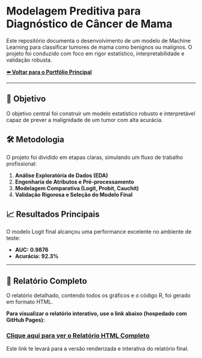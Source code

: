 # Modelagem Preditiva para Diagnóstico de Câncer de Mama

Este repositório documenta o desenvolvimento de um modelo de Machine Learning para classificar tumores de mama como benignos ou malignos. O projeto foi conduzido com foco em rigor estatístico, interpretabilidade e validação robusta.

**[⬅️ Voltar para o Portfólio Principal](../README.md)**

---

## 🎯 Objetivo
O objetivo central foi construir um modelo estatístico robusto e interpretável capaz de prever a malignidade de um tumor com alta acurácia.

## 🛠️ Metodologia
O projeto foi dividido em etapas claras, simulando um fluxo de trabalho profissional:
1.  **Análise Exploratória de Dados (EDA)**
2.  **Engenharia de Atributos e Pré-processamento**
3.  **Modelagem Comparativa (Logit, Probit, Cauchit)**
4.  **Validação Rigorosa e Seleção do Modelo Final**

## 📈 Resultados Principais
O modelo Logit final alcançou uma performance excelente no ambiente de teste:
- **AUC:** **0.9876**
- **Acurácia:** **92.3%**

---

## 📄 Relatório Completo

O relatório detalhado, contendo todos os gráficos e o código R, foi gerado em formato HTML.

**Para visualizar o relatório interativo, use o link abaixo (hospedado com GitHub Pages):**

### **[Clique aqui para ver o Relatório HTML Completo](https://aemilianus.github.io/projetos-e-estudos/Projeto_Cancer_Mama/Analise.html)**

Este link te levará para a versão renderizada e interativa do relatório final.
